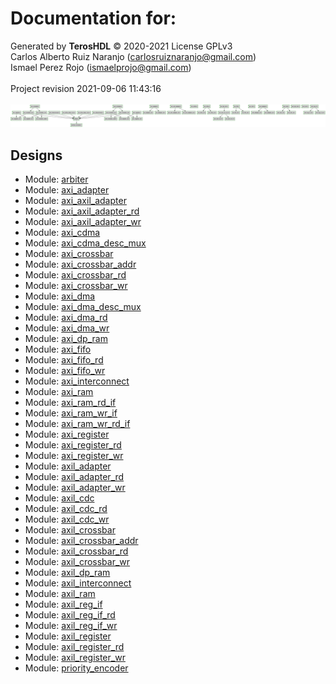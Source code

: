 # Documentation for: 

Generated by **TerosHDL** © 2020-2021 License GPLv3<br>Carlos Alberto Ruiz Naranjo (carlosruiznaranjo@gmail.com)<br>Ismael Perez Rojo (ismaelprojo@gmail.com)<br><br>Project revision 2021-09-06 11:43:16<br><br>
![system](./doc_internal/dependency_graph.svg "System")
## Designs

- Module: [arbiter ](./doc_internal/arbiter.md)
- Module: [axi_adapter ](./doc_internal/axi_adapter.md)
- Module: [axi_axil_adapter ](./doc_internal/axi_axil_adapter.md)
- Module: [axi_axil_adapter_rd ](./doc_internal/axi_axil_adapter_rd.md)
- Module: [axi_axil_adapter_wr ](./doc_internal/axi_axil_adapter_wr.md)
- Module: [axi_cdma ](./doc_internal/axi_cdma.md)
- Module: [axi_cdma_desc_mux ](./doc_internal/axi_cdma_desc_mux.md)
- Module: [axi_crossbar ](./doc_internal/axi_crossbar.md)
- Module: [axi_crossbar_addr ](./doc_internal/axi_crossbar_addr.md)
- Module: [axi_crossbar_rd ](./doc_internal/axi_crossbar_rd.md)
- Module: [axi_crossbar_wr ](./doc_internal/axi_crossbar_wr.md)
- Module: [axi_dma ](./doc_internal/axi_dma.md)
- Module: [axi_dma_desc_mux ](./doc_internal/axi_dma_desc_mux.md)
- Module: [axi_dma_rd ](./doc_internal/axi_dma_rd.md)
- Module: [axi_dma_wr ](./doc_internal/axi_dma_wr.md)
- Module: [axi_dp_ram ](./doc_internal/axi_dp_ram.md)
- Module: [axi_fifo ](./doc_internal/axi_fifo.md)
- Module: [axi_fifo_rd ](./doc_internal/axi_fifo_rd.md)
- Module: [axi_fifo_wr ](./doc_internal/axi_fifo_wr.md)
- Module: [axi_interconnect ](./doc_internal/axi_interconnect.md)
- Module: [axi_ram ](./doc_internal/axi_ram.md)
- Module: [axi_ram_rd_if ](./doc_internal/axi_ram_rd_if.md)
- Module: [axi_ram_wr_if ](./doc_internal/axi_ram_wr_if.md)
- Module: [axi_ram_wr_rd_if ](./doc_internal/axi_ram_wr_rd_if.md)
- Module: [axi_register ](./doc_internal/axi_register.md)
- Module: [axi_register_rd ](./doc_internal/axi_register_rd.md)
- Module: [axi_register_wr ](./doc_internal/axi_register_wr.md)
- Module: [axil_adapter ](./doc_internal/axil_adapter.md)
- Module: [axil_adapter_rd ](./doc_internal/axil_adapter_rd.md)
- Module: [axil_adapter_wr ](./doc_internal/axil_adapter_wr.md)
- Module: [axil_cdc ](./doc_internal/axil_cdc.md)
- Module: [axil_cdc_rd ](./doc_internal/axil_cdc_rd.md)
- Module: [axil_cdc_wr ](./doc_internal/axil_cdc_wr.md)
- Module: [axil_crossbar ](./doc_internal/axil_crossbar.md)
- Module: [axil_crossbar_addr ](./doc_internal/axil_crossbar_addr.md)
- Module: [axil_crossbar_rd ](./doc_internal/axil_crossbar_rd.md)
- Module: [axil_crossbar_wr ](./doc_internal/axil_crossbar_wr.md)
- Module: [axil_dp_ram ](./doc_internal/axil_dp_ram.md)
- Module: [axil_interconnect ](./doc_internal/axil_interconnect.md)
- Module: [axil_ram ](./doc_internal/axil_ram.md)
- Module: [axil_reg_if ](./doc_internal/axil_reg_if.md)
- Module: [axil_reg_if_rd ](./doc_internal/axil_reg_if_rd.md)
- Module: [axil_reg_if_wr ](./doc_internal/axil_reg_if_wr.md)
- Module: [axil_register ](./doc_internal/axil_register.md)
- Module: [axil_register_rd ](./doc_internal/axil_register_rd.md)
- Module: [axil_register_wr ](./doc_internal/axil_register_wr.md)
- Module: [priority_encoder ](./doc_internal/priority_encoder.md)

